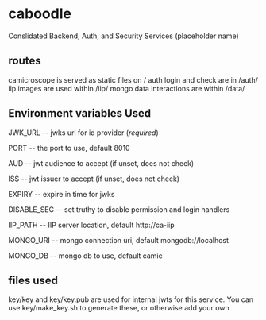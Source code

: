 # caboodle
Conslidated Backend, Auth, and Security Services (placeholder name)


## routes
camicroscope is served as static files on /
auth login and check are in /auth/
iip images are used within /iip/
mongo data interactions are within /data/


## Environment variables Used
JWK_URL -- jwks url for id provider (*required*)

PORT -- the port to use, default 8010

AUD -- jwt audience to accept (if unset, does not check)

ISS -- jwt issuer to accept (if unset, does not check)

EXPIRY -- expire in time for jwks

DISABLE_SEC -- set truthy to disable permission and login handlers

IIP_PATH -- IIP server location, default http://ca-iip

MONGO_URI -- mongo connection uri, default mongodb://localhost

MONGO_DB -- mongo db to use, default camic


## files used
key/key and key/key.pub are used for internal jwts for this service. You can use key/make_key.sh to generate these, or otherwise add your own
